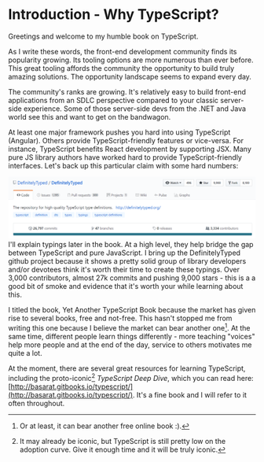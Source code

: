 # Introduction - Why TypeScript?

Greetings and welcome to my humble book on TypeScript.

As I write these words, the front-end development community finds its popularity growing. Its tooling options are more numerous than ever before. This great tooling affords the community the opportunity to build truly amazing solutions. The opportunity landscape seems to expand every day.

The community's ranks are growing. It's relatively easy to build front-end applications from an SDLC perspective compared to your classic server-side experience. Some of those server-side devs from the .NET and Java world see this and want to get on the bandwagon. 

At least one major framework pushes you hard into using TypeScript \(Angular\). Others provide TypeScript-friendly features or vice-versa. For instance, TypeScript benefits React development by supporting JSX. Many pure JS library authors have worked hard to provide TypeScript-friendly interfaces.  Let's back up this particular claim with some hard numbers:

![](/assets/DefinitelyTypeAsOf2017_03_05.png)I'll explain typings later in the book. At a high level, they help bridge the gap between TypeScript and pure JavaScript. I bring up the DefinitelyTyped github project because it shows a pretty solid group of library developers and/or devotees think it's worth their time to create these typings. Over 3,000 contributors, almost 27k commits and pushing 9,000 stars - this is a a good bit of smoke and evidence that it's worth your while learning about this.

I titled the book, Yet Another TypeScript Book because the market has given rise to several books, free and not-free. This hasn't stopped me from writing this one because I believe the market can bear another one[^1]. At the same time, different people learn things differently - more teaching "voices" help more people and at the end of the day, service to others motivates me quite a lot.

At the moment, there are several great resources for learning TypeScript, including the proto-iconic[^2] _TypeScript Deep Dive_, which you can read here: [http://basarat.gitbooks.io/typescript/](http://basarat.gitbooks.io/typescript/). It's a fine book and I will refer to it often throughout.

[^1]: Or at least, it can bear another free online book :\).

[^2]: It may already be iconic, but TypeScript is still pretty low on the adoption curve. Give it enough time and it will be truly iconic.

